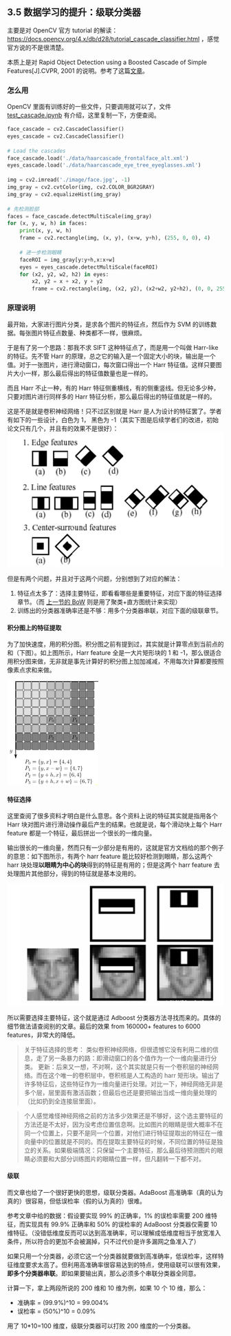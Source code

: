 ## 3.5 数据学习的提升：级联分类器

主要是对 OpenCV 官方 tutorial 的解读：https://docs.opencv.org/4.x/db/d28/tutorial_cascade_classifier.html ，感觉官方说的不是很清楚。

本质上是对 Rapid Object Detection using a Boosted Cascade of Simple Features[J].CVPR, 2001 的说明。参考了这篇[文章](https://www.cnblogs.com/YiXiaoZhou/p/5875492.html)。

### 怎么用

OpenCV 里面有训练好的一些文件，只要调用就可以了，文件 [test_cascade.ipynb](../code/test_cascade.ipynb) 有介绍，这里复制一下，方便查阅。

```python
face_cascade = cv2.CascadeClassifier()
eyes_cascade = cv2.CascadeClassifier()

# Load the cascades
face_cascade.load('./data/haarcascade_frontalface_alt.xml')
eyes_cascade.load('./data/haarcascade_eye_tree_eyeglasses.xml')

img = cv2.imread('./image/face.jpg', -1)
img_gray = cv2.cvtColor(img, cv2.COLOR_BGR2GRAY)
img_gray = cv2.equalizeHist(img_gray)

# 先检测脸部
faces = face_cascade.detectMultiScale(img_gray)
for (x, y, w, h) in faces:
    print(x, y, w, h)
    frame = cv2.rectangle(img, (x, y), (x+w, y+h), (255, 0, 0), 4)

    # 进一步检测眼睛
    faceROI = img_gray[y:y+h,x:x+w]
    eyes = eyes_cascade.detectMultiScale(faceROI)
    for (x2, y2, w2, h2) in eyes:
        x2, y2 = x + x2, y + y2
        frame = cv2.rectangle(img, (x2, y2), (x2+w2, y2+h2), (0, 0, 255), 4)
```

### 原理说明

最开始，大家进行图片分类，是求各个图片的特征点，然后作为 SVM 的训练数据。每张图片特征点数量、种类都不一样，很麻烦。

于是有了另一个思路：那我不求 SIFT 这种特征点了，而是用一个叫做 Harr-like 的特征。先不管 Harr 的原理，总之它的输入是一个固定大小的块，输出是一个值。对于一张图片，进行滑动窗口，每次窗口得出一个 Harr 特征值。这样只要图片大小一样，那么最后得出的特征值数量也是一样的。

而且 Harr 不止一种，有的 Harr 特征侧重横线，有的侧重竖线。但无论多少种，只要对图片进行同样多的 Harr 特征分析，那么最后得出的特征值就是一样的。

这是不是就是卷积神经网络！只不过区别就是 Harr 是人为设计的特征罢了。学者有如下的一些设计，白色为 1， 黑色为 -1（其实下图是后续学者们的改进，初始论文只有几个，并且有的效果不是很好）：
![1722050324001](image/3.4/1722050324001.png)


但是有两个问题，并且对于这两个问题，分别想到了对应的解法：
1. 特征点太多了：选择主要特征，即看看哪些是重要特征，对应下面的特征选择章节。（而 [上一节的 BoW](./3.4.md) 则是用了聚类+直方图统计来实现）
2. 训练出的分类器准确率还是不够：用多个分类器串联，对应下面的级联章节。


#### 积分图上的特征提取

为了加快速度，用的积分图。积分图之前有提到过，其实就是计算零点到当前点的和（下图）。如上图所示，Harr feature 全是一大片矩形块的 1 和 -1，那么很适合用积分图来做，无非就是事先计算好的积分图上加加减减，不用每次计算都要按照像素点求和来做。

![1722049990508](image/3.4/1722049990508.png)

#### 特征选择

这里查阅了很多资料才明白是什么意思。各个资料上说的特征其实就是指用各个 Harr 块对图片进行滑动操作最后产生的结果。也就是说，每个滑动块上每个 Harr feature 都是一个特征，最后拼出一个很长的一维向量。

输出很长的一维向量，然而只有一少部分是有用的，这就是官方文档给的那个例子的意思：如下图所示，有两个 harr feature 能比较好检测到眼睛，那么这两个 harr 块处理**以眼睛为中心的块**得到的特征是有用的；但是这两个 harr feature 去处理图片其他部分，得到的特征就是基本没用的。

![1722063352642](image/3.4/1722063352642.png)

所以需要选择主要特征，这个就是通过 Adboost 分类器方法寻找而来的。具体的细节做法请查阅别的文章。最后的效果 from 160000+ features to 6000 features，非常大的降低。


> 关于特征选择的思考：
> 类似卷积神经网络，但很遗憾它没有利用二维的信息，走了另一条暴力的路：即滑动窗口的各个值作为一个一维向量进行分类。
> 更新：后来又一想，不对啊，这个其实就是只有一个卷积层的神经网络。而在这个唯一的卷积层中，卷积核是人工构造的 harr 矩形块。输出了许多特征后，这些特征作为一维向量进行处理。对比一下，神经网络无非是多个层，层里面有激活函数；但最后也还是要把输出当成一维向量处理的（比如扔到全连接层里面）。

> 个人感觉难怪神经网络之前的方法多少效果还是不够好，这个选主要特征的方法还是不太好，因为没考虑位置信息啊。比如图片的眼睛是很大概率不在同一个位置上，只要不是同一个位置，对他们进行特征提取出的特征在一维向量中的位置就是不同的。而在提取主要特征的时候，不同位置的特征是独立的关系。如果极端情况：只保留一个主要特征，那么最后待预测图片的眼睛必须要和大部分训练图片的眼睛位置一样，但凡翻转一下都不对。


#### 级联

而文章也给了一个很好更快的思想，级联分类器。AdaBoost 高准确率（真的认为真的）很容易，但低误检率（假的认为真的）很难。

参考文章中给的数据：假设要实现 99% 的正确率，1% 的误检率需要 200 维特征，而实现具有 99.9% 正确率和 50% 的误检率的 AdaBoost 分类器仅需要 10 维特征。（没错低维度反而可以达到高准确率，可以理解成低维度相当于放宽准入条件，所以符合的更加不会被漏掉，只不过代价是许多漏网之鱼准入了）

如果只用一个分类器，必须它这一个分类器就要做到高准确率，低误检率，这样特征维度要求太高了。但利用高准确率很容易达到的特点，使用级联可以很有效果，**即多个分类器串联**。即如果要输出真，那么必须多个串联分类器全同意。

计算一下，拿上两段所说的 200 维和 10 维为例，如果 10 个 10 维，那么：

- 准确率 = (99.9%)^10 = 99.004%
- 误检率 = (50%)^10 = 0.09%

用了 10*10=100 维度，级联分类器可以打败 200 维度的一个分类器。
